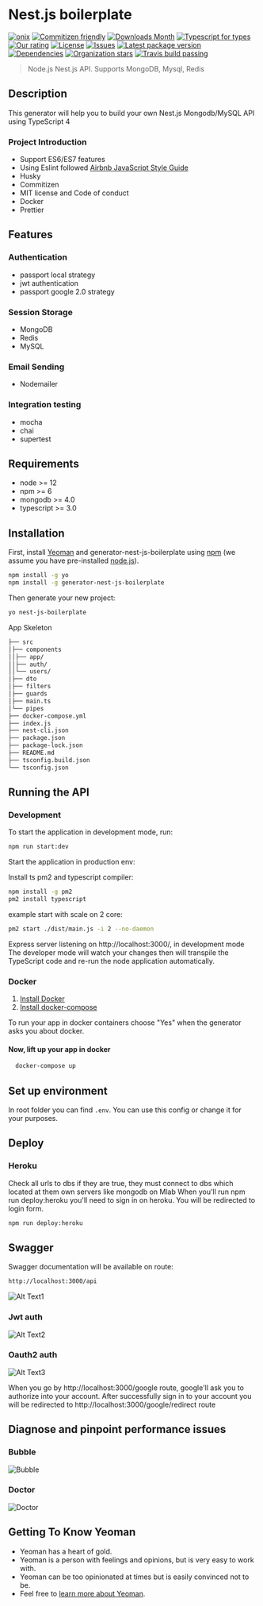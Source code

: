 # Nest.js boilerplate

[![onix](https://img.shields.io/badge/onix-systems-blue.svg)](https://onix-systems.com/)
[![Commitizen friendly](https://img.shields.io/badge/commitizen-friendly-brightgreen.svg)](http://commitizen.github.io/cz-cli/)
[![Downloads Month](https://img.shields.io/jsdelivr/npm/hm/generator-nestjs-boilerplate?style=flat&color=green)](https://www.npmjs.com/package/generator-nest-js-boilerplate)
[![Typescript for types](https://img.shields.io/npm/types/typescript)](https://www.typescriptlang.org/)
[![Our rating](https://img.shields.io/librariesio/sourcerank/npm/generator-nest-js-boilerplate?color=green&label=Rating)](https://www.npmjs.com/package/generator-nest-js-boilerplate)
[![License](https://img.shields.io/npm/l/generator-nest-js-boilerplate)](https://www.npmjs.com/package/generator-nest-js-boilerplate)
[![Issues](https://img.shields.io/github/issues/Onix-Systems/nest-js-boilerplate?color=green)](https://github.com/Onix-Systems/nest-js-boilerplate/issues)
[![Latest package version](https://img.shields.io/npm/v/generator-nest-js-boilerplate)](https://www.npmjs.com/package/generator-nest-js-boilerplate)
[![Dependencies](https://img.shields.io/librariesio/release/npm/@onix-systems/generator-nestjs-boilerplate)](https://www.npmjs.com/package/generator-nest-js-boilerplate)
[![Organization stars](https://img.shields.io/github/stars/Onix-Systems?label=Onix%20Stars&style=social)](https://github.com/Onix-Systems)
[![Travis build passing](https://api.travis-ci.org/Onix-Systems/nest-js-boilerplate.svg?branch=master)](https://github.com/Onix-Systems/nest-js-boilerplate)

> Node.js Nest.js API. Supports MongoDB, Mysql, Redis

## Description

This generator will help you to build your own Nest.js Mongodb/MySQL API using TypeScript 4

### Project Introduction

- Support ES6/ES7 features
- Using Eslint followed [Airbnb JavaScript Style Guide](https://github.com/airbnb/javascript)
- Husky
- Commitizen
- MIT license and Code of conduct
- Docker
- Prettier

## Features

### Authentication

- passport local strategy
- jwt authentication
- passport google 2.0 strategy

### Session Storage

- MongoDB
- Redis
- MySQL

### Email Sending

- Nodemailer

### Integration testing

- mocha
- chai
- supertest

## Requirements

- node >= 12
- npm >= 6
- mongodb >= 4.0
- typescript >= 3.0

## Installation

First, install [Yeoman](http://yeoman.io) and generator-nest-js-boilerplate using [npm](https://www.npmjs.com/) (we assume you have pre-installed [node.js](https://nodejs.org/)).

```bash
npm install -g yo
npm install -g generator-nest-js-boilerplate
```

Then generate your new project:

```bash
yo nest-js-boilerplate
```

App Skeleton

```bash
├── src
│├── components
││├── app/
││├── auth/
││└── users/
│├── dto
│├── filters
│├── guards
│├── main.ts
│└── pipes
├── docker-compose.yml
├── index.js
├── nest-cli.json
├── package.json
├── package-lock.json
├── README.md
├── tsconfig.build.json
└── tsconfig.json

```

## Running the API

### Development

To start the application in development mode, run:

```bash
npm run start:dev
```

Start the application in production env:

Install ts pm2 and typescript compiler:

```bash
npm install -g pm2
pm2 install typescript
```

example start with scale on 2 core:

```bash
pm2 start ./dist/main.js -i 2 --no-daemon
```

Express server listening on http://localhost:3000/, in development mode
The developer mode will watch your changes then will transpile the TypeScript code and re-run the node application automatically.

### Docker

1. [Install Docker](https://docs.docker.com/get-docker/)
2. [Install docker-compose](https://docs.docker.com/compose/install/)

To run your app in docker containers choose "Yes" when the generator asks you about docker.

#### Now, lift up your app in docker

```bash
  docker-compose up
```

## Set up environment

In root folder you can find `.env`. You can use this config or change it for your purposes.

## Deploy

### Heroku

Check all urls to dbs if they are true, they must connect to dbs which located at them own servers like mongodb on Mlab
When you'll run npm run deploy:heroku you'll need to sign in on heroku. You will be redirected to login form.

```bash
npm run deploy:heroku
```

## Swagger

Swagger documentation will be available on route:

```bash
http://localhost:3000/api
```

![Alt Text1](https://media.giphy.com/media/XEUyeEL03IcaZYw6SB/giphy.gif)

### Jwt auth

![Alt Text2](https://media.giphy.com/media/QUKuolFMyd0WsNFIUH/giphy.gif)

### Oauth2 auth

![Alt Text3](https://media.giphy.com/media/RiWDyLQwXaJXu972SM/giphy.gif)

When you go by http://localhost:3000/google route, google'll ask you to authorize into your account. After successfully sign in to your account you will be redirected to http://localhost:3000/google/redirect route

## Diagnose and pinpoint performance issues

### Bubble

![Bubble](https://i.ibb.co/tY6MQKR/Screenshot-from-2020-10-01-17-08-03.png)

### Doctor

![Doctor](https://i.ibb.co/FmD5dSk/Screenshot-from-2020-10-01-17-11-41.png)

## Getting To Know Yeoman

- Yeoman has a heart of gold.
- Yeoman is a person with feelings and opinions, but is very easy to work with.
- Yeoman can be too opinionated at times but is easily convinced not to be.
- Feel free to [learn more about Yeoman](http://yeoman.io/).

[travis-image]: https://travis-ci.org/caiobsouza/generator-ts-node-api.svg?branch=master
[travis-url]: https://travis-ci.org/caiobsouza/generator-ts-node-api
